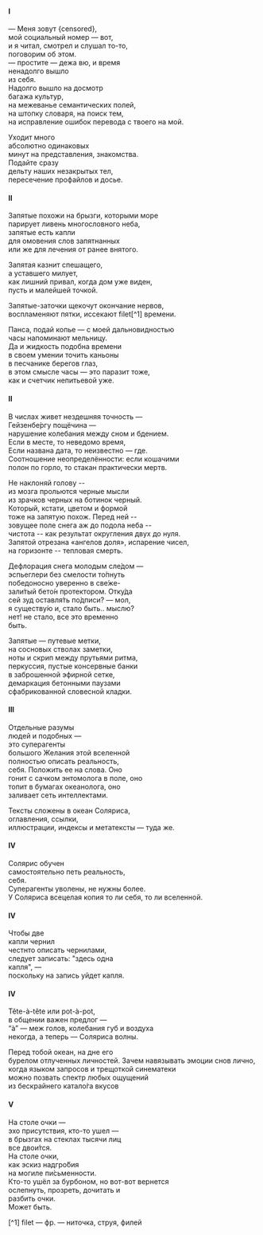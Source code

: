 #### I

— Меня зовут {censored},  
мой социальный номер — вот,  
и я читал, смотрел и слушал то-то,   
поговорим об этом.   
— простите — дежа вю, и время   
ненадолго вышло   
из себя.   
Надолго вышло на досмотр  
багажа культур,   
на межеванье семантических полей,  
на штопку словаря, на поиск тем,   
на исправление ошибок перевода
с твоего на мой.   
  
Уходит много  
абсолютно одинаковых   
минут на представления, знакомства.   
Подайте сразу   
дельту наших незакрытых тел,   
пересечение профайлов и досье.  

#### II

Запятые похожи на брызги, которыми море  
парирует ливень многословного неба,  
запятые есть капли  
для омовения слов запятнанных  
или же для лечения от ранее внятого.  
  
Запятая казнит спешащего,  
а уставшего милует,  
как лишний привал, когда дом уже виден,  
пусть и малейшей точкой.  
  
Запятые-заточки щекочут окончание нервов,   
воспламеняют пятки, иссекают filet[^1] времени.  
  
Панса, подай копье — с моей дальновидностью  
часы напоминают мельницу.   
Да и жидкость подобна времени  
в своем умении точить каньоны   
в песчанике берегов глаз,   
в этом смысле часы — это паразит тоже,  
как и счетчик непитьевой уже.  
  



#### II

В числах живет нездешняя точность —  
Гейзенбе́ргу пощёчина —  
нарушение колебания между сном и бдением.  
Если в месте, то неведомо время,  
Если названа дата, то неизвестно — где.  
Соотношение неопределённости: если кошачими   
полон по горло, то стакан практически мертв.  
  
Не наклоняй голову --  
из мозга прольются черные мысли  
из зрачков черных на ботинок черный.  
Который, кстати, цветом и формой   
тоже на запятую похож. Перед ней --   
зовущее поле снега аж до подола неба --  
чистота -- как результат округления двух до нуля.   
Запятой отрезана «ангелов доля», испарение чисел,  
на горизонте -- тепловая смерть.  
  
Дефлорация снега молодым сле́дом —  
эспьеглери без смелости то́пнуть  
победоносно уверенно в све́же-   
зали́тый бето́н протектором. Отку́да  
сей зуд оставля́ть по́дписи? — мол,   
я существу́ю и, стало быть.. мыслю?   
нет! не стало, все это временно  
быть.  
  


Запятые — путевые метки,   
на сосновых стволах заметки,  
ноты и скрип между прутьями ритма,   
перкуссия, пустые консервные банки   
в заброшенной эфирной сетке,  
демаркация бетонными паузами   
сфабрикованной словесной кладки.  

 



 
  
#### III
Отдельные разумы  
людей и подобных —    
это суперагенты   
большого Желания этой вселенной   
полностью описать реальность,   
себя. Положить ее на слова. Оно   
гонит с сачком энтомолога в поле, оно   
топит в бумагах океанолога, оно   
заливает сеть 
интеллектами.   
   
Тексты сложены в океан Соляриса,   
оглавления,  ссылки,  
иллюстрации, индексы 
и метатексты — туда же.   
   


#### IV 
Солярис обучен   
самостоятельно петь реальность,   
себя.   
Суперагенты уволены, не нужны более.   
У Соляриса всецелая копия
то ли себя, то ли вселенной.

#### IV 
Чтобы две  
капли чернил  
честнто описать чернилами,  
следует записать: "здесь одна  
капля", —  
поскольку на запись уйдет 
капля.  



#### IV 
Tête-à-tête или pot-à-pot,  
в общении важен предлог —  
“à” — меж голов, колебания губ и воздуха   
некогда, а теперь — Соляриса волны.  
  
Перед тобой океан, на дне его  
бурелом отлученных личностей. 
Зачем навязывать эмоции снов лично,  
когда языком запросов и трещоткой синематеки  
можно позвать спектр любых ощущений  
из бескрайнего катало́га вкусов  

  
#### V
На столе очки —   
эхо присутствия,
кто-то ушел —   
в брызгах на стеклах тысячи лиц  
все двои́тся.  
На столе очки,  
как эскиз надгро́бия   
на могиле пи́сьменности.  
Кто-то ушёл за бурбоном, но вот-вот вернется  
ослепнуть, прозреть, дочитать и   
разбить очки.  
Может быть.  


[^1] filet — фр. — ниточка, струя, филей